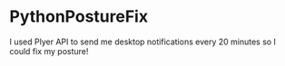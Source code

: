 # PythonPostureFix

I used Plyer API to send me desktop notifications every 20 minutes so I could fix my posture!
